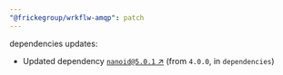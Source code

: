 ```yaml
---
"@frickegroup/wrkflw-amqp": patch
---
```

dependencies updates:
  - Updated dependency [`nanoid@5.0.1` ↗︎](https://www.npmjs.com/package/nanoid/v/5.0.1) (from `4.0.0`, in `dependencies`)
